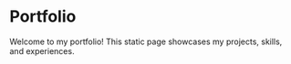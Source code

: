 # Portfolio

Welcome to my portfolio! This static page showcases my projects, skills, and experiences.
